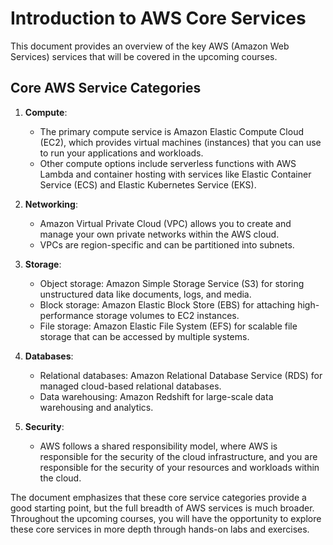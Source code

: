 # Introduction to AWS Core Services

This document provides an overview of the key AWS (Amazon Web Services) services that will be covered in the upcoming courses.

## Core AWS Service Categories

1. **Compute**:
   - The primary compute service is Amazon Elastic Compute Cloud (EC2), which provides virtual machines (instances) that you can use to run your applications and workloads.
   - Other compute options include serverless functions with AWS Lambda and container hosting with services like Elastic Container Service (ECS) and Elastic Kubernetes Service (EKS).

2. **Networking**:
   - Amazon Virtual Private Cloud (VPC) allows you to create and manage your own private networks within the AWS cloud.
   - VPCs are region-specific and can be partitioned into subnets.

3. **Storage**:
   - Object storage: Amazon Simple Storage Service (S3) for storing unstructured data like documents, logs, and media.
   - Block storage: Amazon Elastic Block Store (EBS) for attaching high-performance storage volumes to EC2 instances.
   - File storage: Amazon Elastic File System (EFS) for scalable file storage that can be accessed by multiple systems.

4. **Databases**:
   - Relational databases: Amazon Relational Database Service (RDS) for managed cloud-based relational databases.
   - Data warehousing: Amazon Redshift for large-scale data warehousing and analytics.

5. **Security**:
   - AWS follows a shared responsibility model, where AWS is responsible for the security of the cloud infrastructure, and you are responsible for the security of your resources and workloads within the cloud.

The document emphasizes that these core service categories provide a good starting point, but the full breadth of AWS services is much broader. Throughout the upcoming courses, you will have the opportunity to explore these core services in more depth through hands-on labs and exercises.
